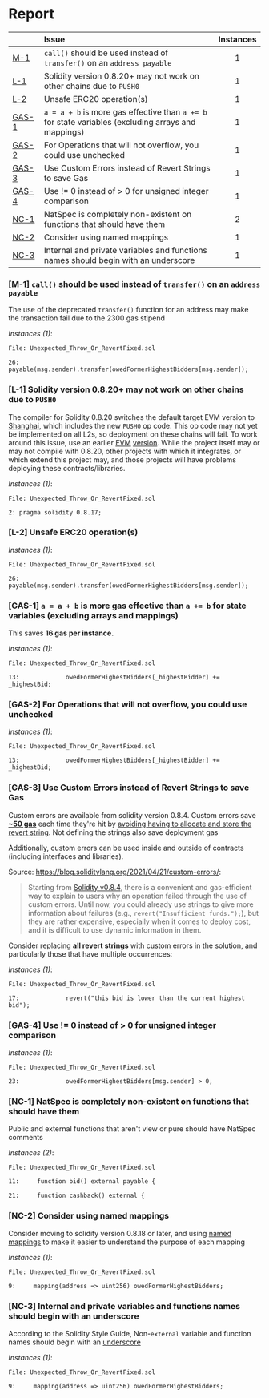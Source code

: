 # Report

| |Issue|Instances|
|-|:-|:-:|
| [M-1](#M-1) | `call()` should be used instead of `transfer()` on an `address payable` | 1 |
| [L-1](#L-1) | Solidity version 0.8.20+ may not work on other chains due to `PUSH0` | 1 |
| [L-2](#L-2) | Unsafe ERC20 operation(s) | 1 |
| [GAS-1](#GAS-1) | `a = a + b` is more gas effective than `a += b` for state variables (excluding arrays and mappings) | 1 |
| [GAS-2](#GAS-2) | For Operations that will not overflow, you could use unchecked | 1 |
| [GAS-3](#GAS-3) | Use Custom Errors instead of Revert Strings to save Gas | 1 |
| [GAS-4](#GAS-4) | Use != 0 instead of > 0 for unsigned integer comparison | 1 |
| [NC-1](#NC-1) | NatSpec is completely non-existent on functions that should have them | 2 |
| [NC-2](#NC-2) | Consider using named mappings | 1 |
| [NC-3](#NC-3) | Internal and private variables and functions names should begin with an underscore | 1 |



### <a name="M-1"></a>[M-1] `call()` should be used instead of `transfer()` on an `address payable`
The use of the deprecated `transfer()` function for an address may make the transaction fail due to the 2300 gas stipend

*Instances (1)*:
```solidity
File: Unexpected_Throw_Or_RevertFixed.sol

26:         payable(msg.sender).transfer(owedFormerHighestBidders[msg.sender]);

```

### <a name="L-1"></a>[L-1] Solidity version 0.8.20+ may not work on other chains due to `PUSH0`
The compiler for Solidity 0.8.20 switches the default target EVM version to [Shanghai](https://blog.soliditylang.org/2023/05/10/solidity-0.8.20-release-announcement/#important-note), which includes the new `PUSH0` op code. This op code may not yet be implemented on all L2s, so deployment on these chains will fail. To work around this issue, use an earlier [EVM](https://docs.soliditylang.org/en/v0.8.20/using-the-compiler.html?ref=zaryabs.com#setting-the-evm-version-to-target) [version](https://book.getfoundry.sh/reference/config/solidity-compiler#evm_version). While the project itself may or may not compile with 0.8.20, other projects with which it integrates, or which extend this project may, and those projects will have problems deploying these contracts/libraries.

*Instances (1)*:
```solidity
File: Unexpected_Throw_Or_RevertFixed.sol

2: pragma solidity 0.8.17;

```

### <a name="L-2"></a>[L-2] Unsafe ERC20 operation(s)

*Instances (1)*:
```solidity
File: Unexpected_Throw_Or_RevertFixed.sol

26:         payable(msg.sender).transfer(owedFormerHighestBidders[msg.sender]);

```

### <a name="GAS-1"></a>[GAS-1] `a = a + b` is more gas effective than `a += b` for state variables (excluding arrays and mappings)
This saves **16 gas per instance.**

*Instances (1)*:
```solidity
File: Unexpected_Throw_Or_RevertFixed.sol

13:             owedFormerHighestBidders[_highestBidder] += _highestBid;

```

### <a name="GAS-2"></a>[GAS-2] For Operations that will not overflow, you could use unchecked

*Instances (1)*:
```solidity
File: Unexpected_Throw_Or_RevertFixed.sol

13:             owedFormerHighestBidders[_highestBidder] += _highestBid;

```

### <a name="GAS-3"></a>[GAS-3] Use Custom Errors instead of Revert Strings to save Gas
Custom errors are available from solidity version 0.8.4. Custom errors save [**~50 gas**](https://gist.github.com/IllIllI000/ad1bd0d29a0101b25e57c293b4b0c746) each time they're hit by [avoiding having to allocate and store the revert string](https://blog.soliditylang.org/2021/04/21/custom-errors/#errors-in-depth). Not defining the strings also save deployment gas

Additionally, custom errors can be used inside and outside of contracts (including interfaces and libraries).

Source: <https://blog.soliditylang.org/2021/04/21/custom-errors/>:

> Starting from [Solidity v0.8.4](https://github.com/ethereum/solidity/releases/tag/v0.8.4), there is a convenient and gas-efficient way to explain to users why an operation failed through the use of custom errors. Until now, you could already use strings to give more information about failures (e.g., `revert("Insufficient funds.");`), but they are rather expensive, especially when it comes to deploy cost, and it is difficult to use dynamic information in them.

Consider replacing **all revert strings** with custom errors in the solution, and particularly those that have multiple occurrences:

*Instances (1)*:
```solidity
File: Unexpected_Throw_Or_RevertFixed.sol

17:             revert("this bid is lower than the current highest bid");

```

### <a name="GAS-4"></a>[GAS-4] Use != 0 instead of > 0 for unsigned integer comparison

*Instances (1)*:
```solidity
File: Unexpected_Throw_Or_RevertFixed.sol

23:             owedFormerHighestBidders[msg.sender] > 0,

```

### <a name="NC-1"></a>[NC-1] NatSpec is completely non-existent on functions that should have them
Public and external functions that aren't view or pure should have NatSpec comments

*Instances (2)*:
```solidity
File: Unexpected_Throw_Or_RevertFixed.sol

11:     function bid() external payable {

21:     function cashback() external {

```

### <a name="NC-2"></a>[NC-2] Consider using named mappings
Consider moving to solidity version 0.8.18 or later, and using [named mappings](https://ethereum.stackexchange.com/questions/51629/how-to-name-the-arguments-in-mapping/145555#145555) to make it easier to understand the purpose of each mapping

*Instances (1)*:
```solidity
File: Unexpected_Throw_Or_RevertFixed.sol

9:     mapping(address => uint256) owedFormerHighestBidders;

```

### <a name="NC-3"></a>[NC-3] Internal and private variables and functions names should begin with an underscore
According to the Solidity Style Guide, Non-`external` variable and function names should begin with an [underscore](https://docs.soliditylang.org/en/latest/style-guide.html#underscore-prefix-for-non-external-functions-and-variables)

*Instances (1)*:
```solidity
File: Unexpected_Throw_Or_RevertFixed.sol

9:     mapping(address => uint256) owedFormerHighestBidders;

```


